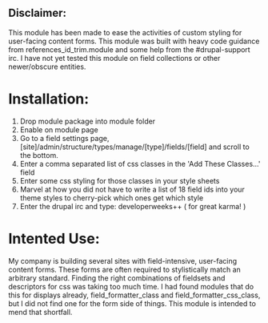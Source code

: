 ## Disclaimer: ##
This module has been made to ease the activities of custom styling for user-facing content forms.
This module was built with heavy code guidance from references_id_trim.module and some help from the #drupal-support irc.
I have not yet tested this module on field collections or other newer/obscure entities.

# Installation: #
1. Drop module package into module folder
2. Enable on module page
3. Go to a field settings page, [site]/admin/structure/types/manage/[type]/fields/[field] and scroll to the bottom.
4. Enter a comma separated list of css classes in the 'Add These Classes...' field 
5. Enter some css styling for those classes in your style sheets
6. Marvel at how you did not have to write a list of 18 field ids into your theme styles to cherry-pick which ones get which style
7. Enter the drupal irc and type: developerweeks++     ( for great karma! )

# Intented Use: #
  My company is building several sites with field-intensive, user-facing content forms.  These forms are often required to stylistically match an arbitrary standard.  Finding the right combinations of fieldsets and descriptors for css was taking too much time.
  I had found modules that do this for displays already, field_formatter_class and field_formatter_css_class, but I did not find one for the form side of things.  This module is intended to mend that shortfall.
